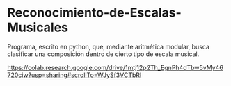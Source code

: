 # Reconocimiento-de-Escalas-Musicales
Programa, escrito en python, que, mediante aritmética modular, busca clasificar una composición dentro de cierto tipo de escala musical.

https://colab.research.google.com/drive/1mtj12p2Th_EgnPh4dTbw5vMy46720ciw?usp=sharing#scrollTo=WJySf3VCTbRl
